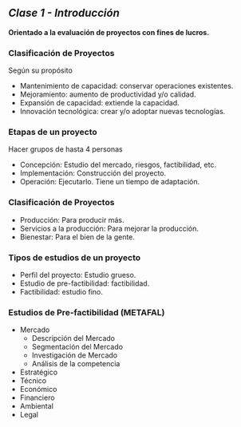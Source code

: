 ## _Clase 1 - Introducción_

**Orientado a la evaluación de proyectos con fines de lucros.**




### Clasificación de Proyectos

Según su propósito

 * Mantenimiento de capacidad: conservar operaciones existentes.
 * Mejoramiento: aumento de productividad y/o calidad.
 * Expansión de capacidad: extiende la capacidad.
 * Innovación tecnológica: crear y/o adoptar nuevas tecnologías.



### Etapas de un proyecto

Hacer grupos de hasta 4 personas

 * Concepción: Estudio del mercado, riesgos, factibilidad, etc.
 * Implementación: Construcción del proyecto.
 * Operación: Ejecutarlo. Tiene un tiempo de adaptación.




### Clasificación de Proyectos

 * Producción: Para producir más.
 * Servicios a la producción: Para mejorar la producción.
 * Bienestar: Para el bien de la gente.




### Tipos de estudios de un proyecto

 * Perfil del proyecto: Estudio grueso.
 * Estudio de pre-factibilidad: factibilidad.
 * Factibilidad: estudio fino.




### Estudios de Pre-factibilidad (METAFAL)

 * Mercado        
   * Descripción del Mercado
   * Segmentación del Mercado
   * Investigación de Mercado
   * Análisis de la competencia    
 * Estratégico
 * Técnico
 * Económico
 * Financiero
 * Ambiental
 * Legal